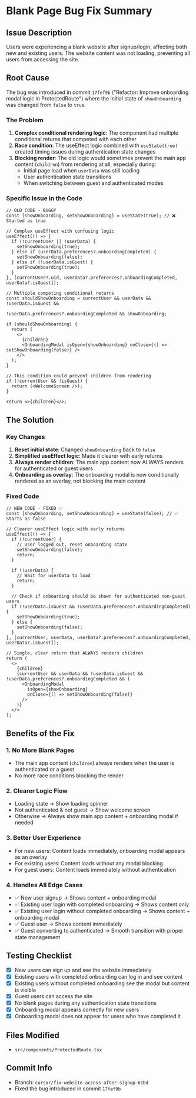 # Blank Page Bug Fix Summary

## Issue Description
Users were experiencing a blank website after signup/login, affecting both new and existing users. The website content was not loading, preventing all users from accessing the site.

## Root Cause
The bug was introduced in commit `17fef9b` ("Refactor: Improve onboarding modal logic in ProtectedRoute") where the initial state of `showOnboarding` was changed from `false` to `true`.

### The Problem
1. **Complex conditional rendering logic**: The component had multiple conditional returns that competed with each other
2. **Race condition**: The useEffect logic combined with `useState(true)` created timing issues during authentication state changes
3. **Blocking render**: The old logic would sometimes prevent the main app content (`children`) from rendering at all, especially during:
   - Initial page load when `userData` was still loading
   - User authentication state transitions
   - When switching between guest and authenticated modes

### Specific Issue in the Code
```tsx
// OLD CODE - BUGGY
const [showOnboarding, setShowOnboarding] = useState(true); // ❌ Started as true

// Complex useEffect with confusing logic
useEffect(() => {
  if (!currentUser || !userData) {
    setShowOnboarding(true);
  } else if (userData.preferences?.onboardingCompleted) {
    setShowOnboarding(false);
  } else if (!userData.isGuest) {
    setShowOnboarding(true);
  }
}, [currentUser?.uid, userData?.preferences?.onboardingCompleted, userData?.isGuest]);

// Multiple competing conditional returns
const shouldShowOnboarding = currentUser && userData && !userData.isGuest && 
                              !userData.preferences?.onboardingCompleted && showOnboarding;

if (shouldShowOnboarding) {
  return (
    <>
      {children}
      <OnboardingModal isOpen={showOnboarding} onClose={() => setShowOnboarding(false)} />
    </>
  );
}

// This condition could prevent children from rendering
if (!currentUser && !isGuest) {
  return (<WelcomeScreen />);
}

return <>{children}</>;
```

## The Solution

### Key Changes
1. **Reset initial state**: Changed `showOnboarding` back to `false`
2. **Simplified useEffect logic**: Made it clearer with early returns
3. **Always render children**: The main app content now ALWAYS renders for authenticated or guest users
4. **Onboarding as overlay**: The onboarding modal is now conditionally rendered as an overlay, not blocking the main content

### Fixed Code
```tsx
// NEW CODE - FIXED ✅
const [showOnboarding, setShowOnboarding] = useState(false); // ✅ Starts as false

// Clearer useEffect logic with early returns
useEffect(() => {
  if (!currentUser) {
    // User logged out, reset onboarding state
    setShowOnboarding(false);
    return;
  }

  if (!userData) {
    // Wait for userData to load
    return;
  }

  // Check if onboarding should be shown for authenticated non-guest users
  if (!userData.isGuest && !userData.preferences?.onboardingCompleted) {
    setShowOnboarding(true);
  } else {
    setShowOnboarding(false);
  }
}, [currentUser, userData, userData?.preferences?.onboardingCompleted, userData?.isGuest]);

// Single, clear return that ALWAYS renders children
return (
  <>
    {children}
    {currentUser && userData && !userData.isGuest && !userData.preferences?.onboardingCompleted && (
      <OnboardingModal 
        isOpen={showOnboarding} 
        onClose={() => setShowOnboarding(false)} 
      />
    )}
  </>
);
```

## Benefits of the Fix

### 1. No More Blank Pages
- The main app content (`children`) always renders when the user is authenticated or a guest
- No more race conditions blocking the render

### 2. Clearer Logic Flow
- Loading state → Show loading spinner
- Not authenticated & not guest → Show welcome screen
- Otherwise → Always show main app content + onboarding modal if needed

### 3. Better User Experience
- For new users: Content loads immediately, onboarding modal appears as an overlay
- For existing users: Content loads without any modal blocking
- For guest users: Content loads immediately without authentication

### 4. Handles All Edge Cases
- ✅ New user signup → Shows content + onboarding modal
- ✅ Existing user login with completed onboarding → Shows content only
- ✅ Existing user login without completed onboarding → Shows content + onboarding modal
- ✅ Guest user → Shows content immediately
- ✅ Guest converting to authenticated → Smooth transition with proper state management

## Testing Checklist

- [x] New users can sign up and see the website immediately
- [x] Existing users with completed onboarding can log in and see content
- [x] Existing users without completed onboarding see the modal but content is visible
- [x] Guest users can access the site
- [x] No blank pages during any authentication state transitions
- [x] Onboarding modal appears correctly for new users
- [x] Onboarding modal does not appear for users who have completed it

## Files Modified
- `src/components/ProtectedRoute.tsx`

## Commit Info
- Branch: `cursor/fix-website-access-after-signup-61bd`
- Fixed the bug introduced in commit `17fef9b`
